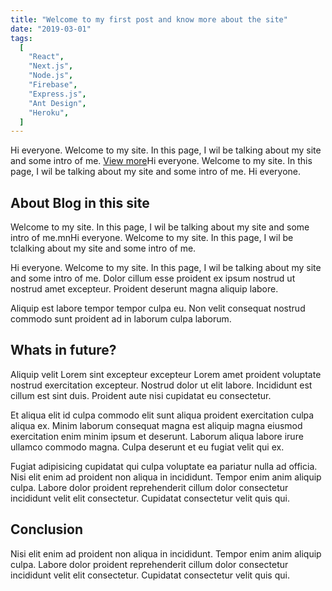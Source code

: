 ```yaml
---
title: "Welcome to my first post and know more about the site"
date: "2019-03-01"
tags:
  [
    "React",
    "Next.js",
    "Node.js",
    "Firebase",
    "Express.js",
    "Ant Design",
    "Heroku",
  ]
---
```


Hi everyone. Welcome to my site. In this page, I wil be talking about my site and some intro of me. [View more](ajeethchaulagain.com)Hi everyone. Welcome to my site. In this page, I wil be talking about my site and some intro of me. Hi everyone.

## About Blog in this site

Welcome to my site. In this page, I wil be talking about my site and some intro of me.mnHi everyone. Welcome to my site. In this page, I wil be tclalking about my site and some intro of me.

Hi everyone. Welcome to my site. In this page, I wil be talking about my site and some intro of me.
Dolor cillum esse proident ex ipsum nostrud ut nostrud amet excepteur. Proident deserunt magna aliquip labore.

Aliquip est labore tempor tempor culpa eu. Non velit consequat nostrud commodo sunt proident ad in laborum culpa laborum.

## Whats in future?

Aliquip velit Lorem sint excepteur excepteur Lorem amet proident voluptate nostrud exercitation excepteur. Nostrud dolor ut elit labore. Incididunt est cillum est sint duis. Proident aute nisi cupidatat eu consectetur.

Et aliqua elit id culpa commodo elit sunt aliqua proident exercitation culpa aliqua ex. Minim laborum consequat magna est aliquip magna eiusmod exercitation enim minim ipsum et deserunt. Laborum aliqua labore irure ullamco commodo magna. Culpa deserunt et eu fugiat velit qui ex.

Fugiat adipisicing cupidatat qui culpa voluptate ea pariatur nulla ad officia. Nisi elit enim ad proident non aliqua in incididunt. Tempor enim anim aliquip culpa. Labore dolor proident reprehenderit cillum dolor consectetur incididunt velit elit consectetur. Cupidatat consectetur velit quis qui.

## Conclusion

Nisi elit enim ad proident non aliqua in incididunt. Tempor enim anim aliquip culpa. Labore dolor proident reprehenderit cillum dolor consectetur incididunt velit elit consectetur. Cupidatat consectetur velit quis qui.
